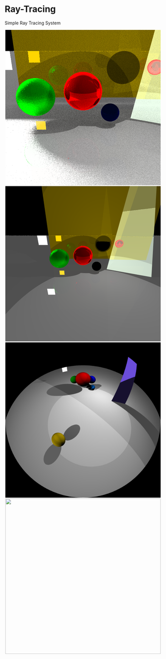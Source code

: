 # Ray-Tracing
Simple Ray Tracing System

<center>
<img src="render.bmp" width="500" height="500">
</center>

<center>
<img src="raytrace_pinhole.bmp" width="500" height="500" class="center">
</center>

<center>
<img src="raytrace_fisheye.bmp" width="500" height="500" class="center">
</center>

<center>
<img src="AmbientOccluder.bmp" width="500" height="500" class="center">
</center>
